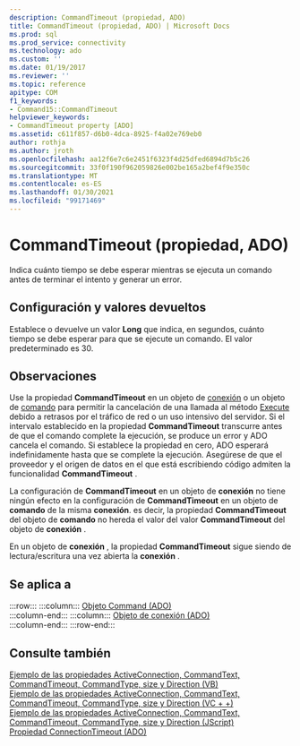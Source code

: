 ```yaml
---
description: CommandTimeout (propiedad, ADO)
title: CommandTimeout (propiedad, ADO) | Microsoft Docs
ms.prod: sql
ms.prod_service: connectivity
ms.technology: ado
ms.custom: ''
ms.date: 01/19/2017
ms.reviewer: ''
ms.topic: reference
apitype: COM
f1_keywords:
- Command15::CommandTimeout
helpviewer_keywords:
- CommandTimeout property [ADO]
ms.assetid: c611f857-d6b0-4dca-8925-f4a02e769eb0
author: rothja
ms.author: jroth
ms.openlocfilehash: aa12f6e7c6e2451f6323f4d25dfed6894d7b5c26
ms.sourcegitcommit: 33f0f190f962059826e002be165a2bef4f9e350c
ms.translationtype: MT
ms.contentlocale: es-ES
ms.lasthandoff: 01/30/2021
ms.locfileid: "99171469"
---
```

# <a name="commandtimeout-property-ado"></a>CommandTimeout (propiedad, ADO)
Indica cuánto tiempo se debe esperar mientras se ejecuta un comando antes de terminar el intento y generar un error.  
  
## <a name="settings-and-return-values"></a>Configuración y valores devueltos  
 Establece o devuelve un valor **Long** que indica, en segundos, cuánto tiempo se debe esperar para que se ejecute un comando. El valor predeterminado es 30.  
  
## <a name="remarks"></a>Observaciones  
 Use la propiedad **CommandTimeout** en un objeto de [conexión](./connection-object-ado.md) o un objeto de [comando](./command-object-ado.md) para permitir la cancelación de una llamada al método [Execute](./execute-method-ado-command.md) debido a retrasos por el tráfico de red o un uso intensivo del servidor. Si el intervalo establecido en la propiedad **CommandTimeout** transcurre antes de que el comando complete la ejecución, se produce un error y ADO cancela el comando. Si establece la propiedad en cero, ADO esperará indefinidamente hasta que se complete la ejecución. Asegúrese de que el proveedor y el origen de datos en el que está escribiendo código admiten la funcionalidad **CommandTimeout** .  
  
 La configuración de **CommandTimeout** en un objeto de **conexión** no tiene ningún efecto en la configuración de **CommandTimeout** en un objeto de **comando** de la misma **conexión**. es decir, la propiedad **CommandTimeout** del objeto de **comando** no hereda el valor del valor **CommandTimeout** del objeto de **conexión** .  
  
 En un objeto de **conexión** , la propiedad **CommandTimeout** sigue siendo de lectura/escritura una vez abierta la **conexión** .  
  
## <a name="applies-to"></a>Se aplica a  

:::row:::
    :::column:::
        [Objeto Command (ADO)](./command-object-ado.md)  
    :::column-end:::
    :::column:::
        [Objeto de conexión (ADO)](./connection-object-ado.md)  
    :::column-end:::
:::row-end:::

## <a name="see-also"></a>Consulte también  
 [Ejemplo de las propiedades ActiveConnection, CommandText, CommandTimeout, CommandType, size y Direction (VB)](./activeconnection-commandtext-commandtimeout-commandtype-size-example-vb.md)   
 [Ejemplo de las propiedades ActiveConnection, CommandText, CommandTimeout, CommandType, size y Direction (VC + +)](./activeconnection-commandtext-commandtimeout-commandtype-size-example-vc.md)   
 [Ejemplo de las propiedades ActiveConnection, CommandText, CommandTimeout, CommandType, size y Direction (JScript)](./activeconnection-commandtext-timeout-type-size-example-jscript.md)   
 [Propiedad ConnectionTimeout (ADO)](./connectiontimeout-property-ado.md)